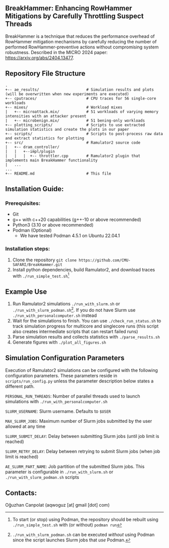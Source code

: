 ## BreakHammer: Enhancing RowHammer Mitigations by Carefully Throttling Suspect Threads
BreakHammer is a technique that reduces the performance overhead of RowHammer mitigation mechanisms by carefully reducing the number of performed RowHammer-preventive actions without compromising system robustness. Described in the MICRO 2024 paper: https://arxiv.org/abs/2404.13477.

## Repository File Structure 

```
.
+-- ae_results/                     # Simulation results and plots (will be overwritten when new experiments are executed)
+-- cputraces/                      # CPU traces for 56 single-core workloads
+-- mixes/                          # Workload mixes
|   +-- microattack.mix/            # 51 workloads of varying memory intensities with an attacker present 
|   +-- microbenign.mix/            # 51 bening-only workloads
+-- plotting_scripts/               # Scripts to use extracted simulation statistics and create the plots in our paper
+-- scripts/                        # Scripts to post-process raw data and extract statistics for plotting
+-- src/                            # Ramulator2 source code
|   +-- dram_controller/
|   |   +--impl/plugin
|   |   |  +-- throttler.cpp        # Ramulator2 plugin that implements main BreakHammer functionality
|   ...
...
+-- README.md                       # This file
```

## Installation Guide:

### Prerequisites:
- Git
- g++ with c++20 capabilities (g++-10 or above recommended)
- Python3 (3.10 or above recommended)
- Podman (Optional)
  - We have tested Podman 4.5.1 on Ubuntu 22.04.1
 
### Installation steps:
1. Clone the repository `git clone https://github.com/CMU-SAFARI/BreakHammer.git`
2. Install python dependencies, build Ramulator2, and download traces with `./run_simple_test.sh`[^1]

[^1]: To start (or stop) using Podman, the repository should be rebuilt using `./run_simple_test.sh` with (or without) `podman run`

## Example Use
1. Run Ramulator2 simulations `./run_with_slurm.sh` or `./run_with_slurm_podman.sh`[^2]. If you do not have Slurm use `./run_with_personalcomputer.sh` instead
2. Wait for the simulations to finish. You can use `./check_run_status.sh` to track simulation progress for multicore and singlecore runs (this script also creates intermediate scripts that can restart failed runs)
3. Parse simulation results and collects statistics with `./parse_results.sh`
4. Generate figures with `./plot_all_figures.sh`

[^2]: `./run_with_slurm_podman.sh` can be executed *without* using Podman since the script launches Slurm jobs that *use* Podman.

## Simulation Configuration Parameters
Execution of Ramulator2 simulations can be configured with the following configuration parameters. These parameters reside in `scripts/run_config.py` unless the parameter description below states a different path.

`PERSONAL_RUN_THREADS`: Number of parallel threads used to launch simulations with `./run_with_personalcomputer.sh`

`SLURM_USERNAME`: Slurm username. Defaults to `$USER`

`MAX_SLURM_JOBS`: Maximum number of Slurm jobs submitted by the user allowed at any time

`SLURM_SUBMIT_DELAY`: Delay between submitting Slurm jobs (until job limit is reached)

`SLURM_RETRY_DELAY`: Delay between retrying to submit Slurm jobs (when job limit is reached)

`AE_SLURM_PART_NAME`: Job partition of the submitted Slurm jobs. This parameter is configurable in `./run_with_slurm.sh` or `./run_with_slurm_podman.sh` scripts

## Contacts:
Oğuzhan Canpolat (aqwoguz [at] gmail [dot] com)  
